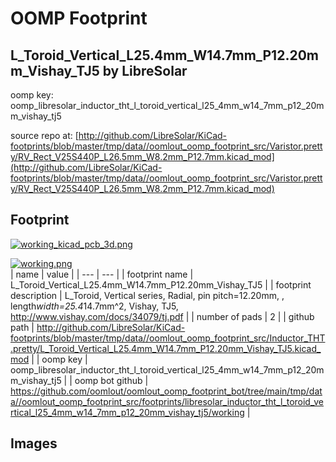 # OOMP Footprint  
## L_Toroid_Vertical_L25.4mm_W14.7mm_P12.20mm_Vishay_TJ5  by LibreSolar  
  
oomp key: oomp_libresolar_inductor_tht_l_toroid_vertical_l25_4mm_w14_7mm_p12_20mm_vishay_tj5  
  
source repo at: [http://github.com/LibreSolar/KiCad-footprints/blob/master/tmp/data//oomlout_oomp_footprint_src/Varistor.pretty/RV_Rect_V25S440P_L26.5mm_W8.2mm_P12.7mm.kicad_mod](http://github.com/LibreSolar/KiCad-footprints/blob/master/tmp/data//oomlout_oomp_footprint_src/Varistor.pretty/RV_Rect_V25S440P_L26.5mm_W8.2mm_P12.7mm.kicad_mod)  
## Footprint  
  
[![working_kicad_pcb_3d.png](working_kicad_pcb_3d_600.png)](working_kicad_pcb_3d.png)  
  
[![working.png](working_600.png)](working.png)  
| name | value | 
| --- | --- | 
| footprint name | L_Toroid_Vertical_L25.4mm_W14.7mm_P12.20mm_Vishay_TJ5 | 
| footprint description | L_Toroid, Vertical series, Radial, pin pitch=12.20mm, , length*width=25.4*14.7mm^2, Vishay, TJ5, http://www.vishay.com/docs/34079/tj.pdf | 
| number of pads | 2 | 
| github path | http://github.com/LibreSolar/KiCad-footprints/blob/master/tmp/data//oomlout_oomp_footprint_src/Inductor_THT.pretty/L_Toroid_Vertical_L25.4mm_W14.7mm_P12.20mm_Vishay_TJ5.kicad_mod | 
| oomp key | oomp_libresolar_inductor_tht_l_toroid_vertical_l25_4mm_w14_7mm_p12_20mm_vishay_tj5 | 
| oomp bot github | https://github.com/oomlout/oomlout_oomp_footprint_bot/tree/main/tmp/data//oomlout_oomp_footprint_src/footprints/libresolar_inductor_tht_l_toroid_vertical_l25_4mm_w14_7mm_p12_20mm_vishay_tj5/working | 
## Images  
